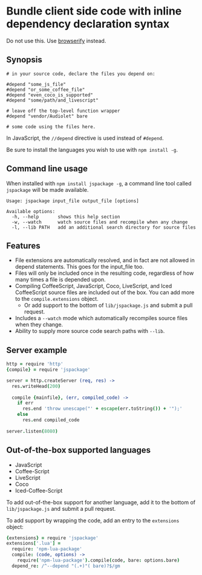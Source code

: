 # Bundle client side code with inline dependency declaration syntax

Do not use this. Use
[browserify](https://github.com/substack/node-browserify) instead.

## Synopsis

    # in your source code, declare the files you depend on:
    
    #depend "some_js_file"
    #depend "or_some_coffee_file"
    #depend "even_coco_is_supported"
    #depend "some/path/and_livescript"

    # leave off the top-level function wrapper
    #depend "vendor/Audiolet" bare
    
    # some code using the files here.

In JavaScript, the `//depend` directive is used instead of `#depend`.

Be sure to install the languages you wish to use with `npm install -g`.

## Command line usage

When installed with `npm install jspackage -g`, a command line tool called
`jspackage` will be made available.

```
Usage: jspackage input_file output_file [options]

Available options:
  -h, --help       shows this help section
  -w, --watch      watch source files and recompile when any change
  -l, --lib PATH   add an additional search directory for source files
```

## Features

* File extensions are automatically resolved, and in fact are not allowed in
  depend statements. This goes for the input_file too.
* Files will only be included once in the resulting code, regardless of how
  many times a file is depended upon.
* Compiling CoffeeScript, JavaScript, Coco, LiveScript, and Iced CoffeeScript
  source files are included out of the box.  You can add more to the 
  `compile.extensions` object.
  - Or add support to the bottom of `lib/jspackage.js` and submit a pull
    request.
* Includes a `--watch` mode which automatically recompiles source files when
  they change.
* Ability to supply more source code search paths with `--lib`.
  
## Server example

```coffee
http = require 'http'
{compile} = require 'jspackage'

server = http.createServer (req, res) ->
  res.writeHead(200)
 
  compile {mainfile}, (err, compiled_code) ->
    if err
      res.end 'throw unescape("' + escape(err.toString()) + '");'
    else
      res.end compiled_code
 
server.listen(8080)
```

## Out-of-the-box supported languages

 * JavaScript
 * Coffee-Script
 * LiveScript
 * Coco
 * Iced-Coffee-Script

To add out-of-the-box support for another language, add it to the bottom of
`lib/jspackage.js` and submit a pull request.

To add support by wrapping the code, add an entry to the `extensions`
object:

```coffee
{extensions} = require 'jspackage'
extensions['.lua'] =
  require: 'npm-lua-package'
  compile: (code, options) ->
    require('npm-lua-package').compile(code, bare: options.bare)
  depend_re: /^--depend "(.+)"( bare)?$/gm
```
